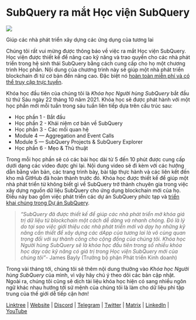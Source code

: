 # SubQuery ra mắt Học viện SubQuery

![](https://miro.medium.com/max/700/1*5zmCSCrmqL2gGE-BP_6rDQ.png)

Giúp các nhà phát triển xây dựng các ứng dụng của tương lai

Chúng tôi rất vui mừng được thông báo về việc ra mắt Học viện SubQuery. Học viện được thiết kế để nâng cao kỹ năng và trao quyền cho các nhà phát triển trong hệ sinh thái SubQuery bằng cách cung cấp cho họ một chương trình Học phần. Nội dung của chương trình này sẽ giúp một nhà phát triển blockchain đi từ cơ bản đến nâng cao. Đặc biệt nó [hoàn toàn miễn phí và có thể truy cập trực tuyến](https://doc.subquery.network/).

Khóa học đầu tiên của chúng tôi là *Khóa học Người hùng SubQuery* bắt đầu từ thứ Sáu ngày 22 tháng 10 năm 2021. Khóa học sẽ được phát hành với một học phần mới mỗi tuần trong sáu tuần liên tiếp dựa trên cấu trúc sau:

-   Học phần 1 - Bắt đầu
-   Học phần 2 - Khái niệm cơ bản về SubQuery
-   Học phần 3 - Các mối quan hệ
-   Module 4 — Aggregation and Event Calls
-   Module 5 — SubQuery Projects & SubQuery Explorer
-   Học phần 6 - Mẹo & Thủ thuật

Trong mỗi học phần sẽ có các bài học dài từ 5 đến 10 phút được cung cấp dưới dạng các video được ghi lại. Nội dung video sẽ đi kèm với các hướng dẫn bằng văn bản, các trang trình bày, bài tập thực hành và các liên kết đến kho mã GitHub đã hoàn thành trước đó. Khóa học được thiết kế để giúp một nhà phát triển từ không biết gì về SubQuery trở thành chuyên gia trong việc xây dựng nguồn dữ liệu SubQuery cho ứng dụng blockchain mới của họ. Điều này bao gồm việc phát triển các dự án SubQuery phức tạp và [triển khai chúng trong Dự án SubQuery](https://project.subquery.network/).
> *“SubQuery đã được thiết kế để giúp các nhà phát triển mở khóa giá trị dữ liệu từ blockchain một cách dễ dàng và nhanh chóng. Đó là lý do tại sao việc giới thiệu các nhà phát triển mới và dạy họ những kỹ năng cần thiết để xây dựng các dApp của tương lai là vô cùng quan trọng đối với sự thành công cho cộng đồng của chúng tôi. Khóa học Người hùng SubQuery sẽ là khóa học đầu tiên trong số nhiều khóa học dạy các kỹ năng có giá trị trong Học viện SubQuery mới của chúng tôi”*- James Bayly (Trưởng bộ phận Phát triển Kinh doanh)

Trong vài tháng tới, chúng tôi sẽ thêm nội dung thưởng vào *Khóa học Người hùng SubQuery* của mình, vì vậy hãy chú ý theo dõi các bản cập nhật. Ngoài ra, chúng tôi cũng sẽ dịch tài liệu khóa học hiện có sang nhiều ngôn ngữ khác nhau hướng tới sứ mệnh của chúng tôi là làm cho dữ liệu phi tập trung của thế giới dễ tiếp cận hơn!

[Linktree](https://linktr.ee/subquerynetwork)  |  [Website](https://subquery.network/)  |  [Discord](https://discord.com/invite/78zg8aBSMG)  |  [Telegram](https://t.me/subquerynetwork)  |  [Twitter](https://twitter.com/subquerynetwork)  |  [Matrix](https://matrix.to/#/#subquery:matrix.org)  |  [LinkedIn](https://www.linkedin.com/company/subquery)  |  [YouTube](https://www.youtube.com/channel/UCi1a6NUUjegcLHDFLr7CqLw)
